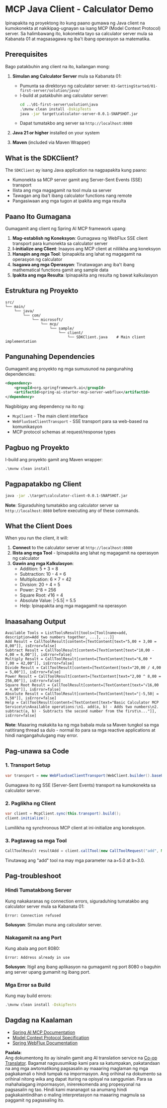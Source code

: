 <!--
CO_OP_TRANSLATOR_METADATA:
{
  "original_hash": "7074b9f4c8cd147c1c10f569d8508c82",
  "translation_date": "2025-06-11T13:14:43+00:00",
  "source_file": "03-GettingStarted/02-client/solution/java/README.md",
  "language_code": "tl"
}
-->
# MCP Java Client - Calculator Demo

Ipinapakita ng proyektong ito kung paano gumawa ng Java client na kumokonekta at nakikipag-ugnayan sa isang MCP (Model Context Protocol) server. Sa halimbawang ito, kokonekta tayo sa calculator server mula sa Kabanata 01 at magsasagawa ng iba't ibang operasyon sa matematika.

## Prerequisites

Bago patakbuhin ang client na ito, kailangan mong:

1. **Simulan ang Calculator Server** mula sa Kabanata 01:
   - Pumunta sa direktoryo ng calculator server: `03-GettingStarted/01-first-server/solution/java/`
   - I-build at patakbuhin ang calculator server:
     ```cmd
     cd ..\01-first-server\solution\java
     .\mvnw clean install -DskipTests
     java -jar target\calculator-server-0.0.1-SNAPSHOT.jar
     ```
   - Dapat tumatakbo ang server sa `http://localhost:8080`

2. **Java 21 or higher** installed on your system
3. **Maven** (included via Maven Wrapper)

## What is the SDKClient?

The `SDKClient` ay isang Java application na nagpapakita kung paano:
- Kumonekta sa MCP server gamit ang Server-Sent Events (SSE) transport
- Ilista ang mga magagamit na tool mula sa server
- Tawagan ang iba't ibang calculator functions nang remote
- Pangasiwaan ang mga tugon at ipakita ang mga resulta

## Paano Ito Gumagana

Gumagamit ang client ng Spring AI MCP framework upang:

1. **Mag-establish ng Koneksyon**: Gumagawa ng WebFlux SSE client transport para kumonekta sa calculator server
2. **I-initialize ang Client**: Inaayos ang MCP client at nililikha ang koneksyon
3. **Hanapin ang mga Tool**: Ipinapakita ang lahat ng magagamit na operasyon ng calculator
4. **Isagawa ang mga Operasyon**: Tinatawagan ang iba't ibang mathematical functions gamit ang sample data
5. **Ipakita ang mga Resulta**: Ipinapakita ang resulta ng bawat kalkulasyon

## Estruktura ng Proyekto

```
src/
└── main/
    └── java/
        └── com/
            └── microsoft/
                └── mcp/
                    └── sample/
                        └── client/
                            └── SDKClient.java    # Main client implementation
```

## Pangunahing Dependencies

Gumagamit ang proyekto ng mga sumusunod na pangunahing dependencies:

```xml
<dependency>
    <groupId>org.springframework.ai</groupId>
    <artifactId>spring-ai-starter-mcp-server-webflux</artifactId>
</dependency>
```

Nagbibigay ang dependency na ito ng:
- `McpClient` - The main client interface
- `WebFluxSseClientTransport` - SSE transport para sa web-based na komunikasyon
- MCP protocol schemas at request/response types

## Pagbuo ng Proyekto

I-build ang proyekto gamit ang Maven wrapper:

```cmd
.\mvnw clean install
```

## Pagpapatakbo ng Client

```cmd
java -jar .\target\calculator-client-0.0.1-SNAPSHOT.jar
```

**Note**: Siguraduhing tumatakbo ang calculator server sa `http://localhost:8080` before executing any of these commands.

## What the Client Does

When you run the client, it will:

1. **Connect** to the calculator server at `http://localhost:8080`
2. **Ilista ang mga Tool** - Ipinapakita ang lahat ng magagamit na operasyon ng calculator
3. **Gawin ang mga Kalkulasyon**:
   - Addition: 5 + 3 = 8
   - Subtraction: 10 - 4 = 6
   - Multiplication: 6 × 7 = 42
   - Division: 20 ÷ 4 = 5
   - Power: 2^8 = 256
   - Square Root: √16 = 4
   - Absolute Value: |-5.5| = 5.5
   - Help: Ipinapakita ang mga magagamit na operasyon

## Inaasahang Output

```
Available Tools = ListToolsResult[tools=[Tool[name=add, description=Add two numbers together, ...], ...]]
Add Result = CallToolResult[content=[TextContent[text="5,00 + 3,00 = 8,00"]], isError=false]
Subtract Result = CallToolResult[content=[TextContent[text="10,00 - 4,00 = 6,00"]], isError=false]
Multiply Result = CallToolResult[content=[TextContent[text="6,00 * 7,00 = 42,00"]], isError=false]
Divide Result = CallToolResult[content=[TextContent[text="20,00 / 4,00 = 5,00"]], isError=false]
Power Result = CallToolResult[content=[TextContent[text="2,00 ^ 8,00 = 256,00"]], isError=false]
Square Root Result = CallToolResult[content=[TextContent[text="√16,00 = 4,00"]], isError=false]
Absolute Result = CallToolResult[content=[TextContent[text="|-5,50| = 5,50"]], isError=false]
Help = CallToolResult[content=[TextContent[text="Basic Calculator MCP Service\n\nAvailable operations:\n1. add(a, b) - Adds two numbers\n2. subtract(a, b) - Subtracts the second number from the first\n..."]], isError=false]
```

**Note**: Maaaring makakita ka ng mga babala mula sa Maven tungkol sa mga natitirang thread sa dulo - normal ito para sa mga reactive applications at hindi nangangahulugang may error.

## Pag-unawa sa Code

### 1. Transport Setup
```java
var transport = new WebFluxSseClientTransport(WebClient.builder().baseUrl("http://localhost:8080"));
```
Gumagawa ito ng SSE (Server-Sent Events) transport na kumokonekta sa calculator server.

### 2. Paglikha ng Client
```java
var client = McpClient.sync(this.transport).build();
client.initialize();
```
Lumilikha ng synchronous MCP client at ini-initialize ang koneksyon.

### 3. Pagtawag sa mga Tool
```java
CallToolResult resultAdd = client.callTool(new CallToolRequest("add", Map.of("a", 5.0, "b", 3.0)));
```
Tinutawag ang "add" tool na may mga parameter na a=5.0 at b=3.0.

## Pag-troubleshoot

### Hindi Tumatakbong Server
Kung nakakaranas ng connection errors, siguraduhing tumatakbo ang calculator server mula sa Kabanata 01:
```
Error: Connection refused
```
**Solusyon**: Simulan muna ang calculator server.

### Nakagamit na ang Port
Kung abala ang port 8080:
```
Error: Address already in use
```
**Solusyon**: Itigil ang ibang aplikasyon na gumagamit ng port 8080 o baguhin ang server upang gumamit ng ibang port.

### Mga Error sa Build
Kung may build errors:
```cmd
.\mvnw clean install -DskipTests
```

## Dagdag na Kaalaman

- [Spring AI MCP Documentation](https://docs.spring.io/spring-ai/reference/api/mcp/)
- [Model Context Protocol Specification](https://modelcontextprotocol.io/)
- [Spring WebFlux Documentation](https://docs.spring.io/spring-framework/docs/current/reference/html/web-reactive.html)

**Paalala**:  
Ang dokumentong ito ay isinalin gamit ang AI translation service na [Co-op Translator](https://github.com/Azure/co-op-translator). Bagamat nagsusumikap kami para sa katumpakan, pakatandaan na ang mga awtomatikong pagsasalin ay maaaring maglaman ng mga pagkakamali o hindi tumpak na impormasyon. Ang orihinal na dokumento sa orihinal nitong wika ang dapat ituring na opisyal na sanggunian. Para sa mahahalagang impormasyon, inirerekomenda ang propesyonal na pagsasalin ng tao. Hindi kami mananagot sa anumang hindi pagkakaintindihan o maling interpretasyon na maaaring magmula sa paggamit ng pagsasaling ito.